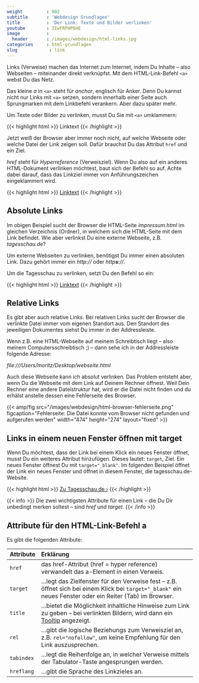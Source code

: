 ```yaml
---
weight         : 002
subtitle       : 'Webdesign Grundlagen'
title          : 'Der Link: Texte und Bilder verlinken'
youtube        : 3IwFRPHP6HE
image          :
  header       : /images/webdesign/html-links.jpg
categories     : html-grundlagen
slug            : link
---
```

Links (Verweise) machen das Internet zum Internet, indem Du Inhalte – also Webseiten – miteinander direkt verknüpfst. Mit dem HTML-Link-Befehl `<a>` webst Du das Netz.
<!-- readmore -->

Das kleine *a* in `<a>` steht für *anchor*, englisch für Anker. Denn Du kannst nicht nur Links mit `<a>` setzen, sondern innerhalb einer Seite auch Sprungmarken mit dem Linkbefehl verankern. Aber dazu später mehr.

Um Texte oder Bilder zu verlinken, musst Du Sie mit `<a>` umklammern:

{{< highlight html >}}
<a>Linktext</a>
{{< /highlight >}}

Jetzt weiß der Browser aber immer noch nicht, auf welche Webseite oder welche Datei der Link zeigen soll. Dafür brauchst Du das Attribut `href` und ein Ziel.

*href* steht für *Hyperreference* (Verweisziel). Wenn Du also auf ein anderes HTML-Dokument verlinken möchtest, baut sich der Befehl so auf. Achte dabei darauf, dass das Linkziel immer von Anführungszeichen eingeklammert wird.

{{< highlight html >}}
<a href="impressum.html">Linktext</a>
{{< /highlight >}}

## Absolute Links

Im obigen Beispiel sucht der Browser die HTML-Seite *impressum.html* im gleichen Verzeichnis (Ordner), in welchem sich die HTML-Seite mit dem Link befindet. Wie aber verlinkst Du eine externe Webseite, z.B. *tagesschau.de*?

Um externe Webseiten zu verlinken, benötigst Du immer einen absoluten Link. Dazu gehört immer ein *http://* oder *http**s**://*.

Um die Tagesschau zu verlinken, setzt Du den Befehl so ein:

{{< highlight html >}}
<a href="https://www.tagesschau.de/">Linktext</a>
{{< /highlight >}}

## Relative Links

Es gibt aber auch relative Links. Bei relativen Links sucht der Browser die verlinkte Datei immer vom eigenen Standort aus. Den Standort des jeweiligen Dokumentes siehst Du immer in der Addressleiste.

Wenn z.B. eine HTML-Webseite auf meinem Schreibtisch liegt – also meinem Computersschreibtisch ;) – dann sehe ich in der Addressleiste folgende Adresse:

*file:///Users/moritz/Desktop/webseite.html*

Auch diese Webseite kann ich absolut verlinken. Das Problem entsteht aber, wenn Du die Webseite mit dem Link auf Deinem Rechner öffnest. Weil Dein Rechner eine andere Dateistruktur hat, wird er die Datei nicht finden und du erhälst anstelle dessen eine Fehlerseite des Browser.

{{< amp/fig src="/images/webdesign/html-browser-fehlerseite.png" figcaption="Fehlerseite: Die Datei konnte vom Browser nicht gefunden und aufgerufen werden" width="474" height="274" layout="fixed" >}}

## Links in einem neuen Fenster öffnen mit target

Wenn Du möchtest, dass der Link bei einem Klick ein neues Fenster öffnet, musst Du ein weiteres Attribut hinzufügen. Dieses lautet: `target`, Ziel. Ein neues Fenster öffnest Du mit `target="_blank"`. Im folgenden Beispiel öffnet der Link ein neues Fenster und öffnet in diesem Fenster, die tagesschau.de-Website.

{{< highlight html >}}
<a href="https://www.tagesschau.de/" target="_blank">Zu Tagesschau.de ›</a>
{{< /highlight >}}

{{< info >}}
Die zwei wichtigsten Attribute für einen Link – die Du Dir unbedingt merken soltest – sind *href* und *target*.
{{< /info >}}

## Attribute für den HTML-Link-Befehl a

Es gibt die folgenden Attribute:

|  Attribute  |  Erklärung |
|:-----|:-----|
| `href` | das href-Attribut (href = hyper reference) verwandelt das a-Element in einen Verweis. |
| `target` | …legt das Zielfenster für den Verweise fest – z.B. öffnet sich bei einem Klick bei `target="_blank"` ein neues Fenster oder ein Reiter (Tab) im Browser. |
| `title` | …bietet die Möglichkeit inhaltliche Hinweise zum Link zu geben – bei verlinkten Bildern, wird dann ein [Tooltip](https://wiki.selfhtml.org/wiki/Glossar:Tooltip) angezeigt. |
| `rel` | …gibt die logische Beziehungs zum Verweisziel an, z.B. `rel="nofollow"`, um keine Empfehlung für den Link auszusprechen. |
| `tabindex` | …legt die Reihenfolge an, in welcher Verweise mittels der Tabulator-Taste angesprungen werden. |
| `hreflang` | …gibt die Sprache des Linkzieles an. |
